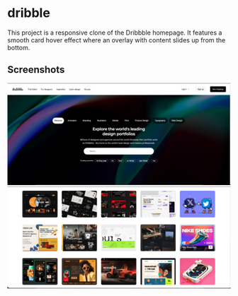 # dribble

This project is a responsive clone of the Dribbble homepage. It features a smooth card hover effect where an overlay with content slides up from the bottom.

## Screenshots
![Dribble-Homepage](./dribble.html.png)
![Dribble-Design](./dribble2.html.png)